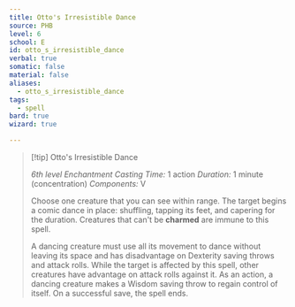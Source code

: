 ```yaml
---
title: Otto's Irresistible Dance
source: PHB
level: 6
school: E
id: otto_s_irresistible_dance
verbal: true
somatic: false
material: false
aliases:
  - otto_s_irresistible_dance
tags:
  - spell
bard: true
wizard: true

---
```

>[!tip] Otto's Irresistible Dance
>
> *6th level Enchantment*
> *Casting Time:* 1 action
> *Duration:* 1 minute (concentration)
> *Components:* V
>
>Choose one creature that you can see within range. The target begins a comic dance in place: shuffling, tapping its feet, and capering for the duration. Creatures that can't be **charmed** are immune to this spell.
>
>A dancing creature must use all its movement to dance without leaving its space and has disadvantage on Dexterity saving throws and attack rolls. While the target is affected by this spell, other creatures have advantage on attack rolls against it. As an action, a dancing creature makes a Wisdom saving throw to regain control of itself. On a successful save, the spell ends.
>

